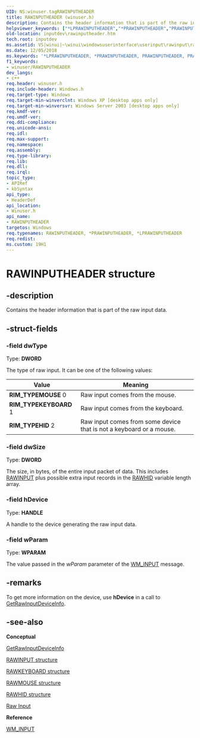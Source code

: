 ```yaml
---
UID: NS:winuser.tagRAWINPUTHEADER
title: RAWINPUTHEADER (winuser.h)
description: Contains the header information that is part of the raw input data.
helpviewer_keywords: ["*LPRAWINPUTHEADER","*PRAWINPUTHEADER","PRAWINPUTHEADER","PRAWINPUTHEADER structure pointer [Keyboard and Mouse Input]","RAWINPUTHEADER","RAWINPUTHEADER structure [Keyboard and Mouse Input]","RIM_TYPEHID","RIM_TYPEKEYBOARD","RIM_TYPEMOUSE","_win32_RAWINPUTHEADER_str","_win32_rawinputheader_str_cpp","inputdev.rawinputheader","winui._win32_rawinputheader_str","winuser/PRAWINPUTHEADER","winuser/RAWINPUTHEADER"]
old-location: inputdev\rawinputheader.htm
tech.root: inputdev
ms.assetid: VS|winui|~\winui\windowsuserinterface\userinput\rawinput\rawinputreference\rawinputstructures\rawinputheader.htm
ms.date: 12/05/2018
ms.keywords: '*LPRAWINPUTHEADER, *PRAWINPUTHEADER, PRAWINPUTHEADER, PRAWINPUTHEADER structure pointer [Keyboard and Mouse Input], RAWINPUTHEADER, RAWINPUTHEADER structure [Keyboard and Mouse Input], RIM_TYPEHID, RIM_TYPEKEYBOARD, RIM_TYPEMOUSE, _win32_RAWINPUTHEADER_str, _win32_rawinputheader_str_cpp, inputdev.rawinputheader, winui._win32_rawinputheader_str, winuser/PRAWINPUTHEADER, winuser/RAWINPUTHEADER'
f1_keywords:
- winuser/RAWINPUTHEADER
dev_langs:
- c++
req.header: winuser.h
req.include-header: Windows.h
req.target-type: Windows
req.target-min-winverclnt: Windows XP [desktop apps only]
req.target-min-winversvr: Windows Server 2003 [desktop apps only]
req.kmdf-ver: 
req.umdf-ver: 
req.ddi-compliance: 
req.unicode-ansi: 
req.idl: 
req.max-support: 
req.namespace: 
req.assembly: 
req.type-library: 
req.lib: 
req.dll: 
req.irql: 
topic_type:
- APIRef
- kbSyntax
api_type:
- HeaderDef
api_location:
- Winuser.h
api_name:
- RAWINPUTHEADER
targetos: Windows
req.typenames: RAWINPUTHEADER, *PRAWINPUTHEADER, *LPRAWINPUTHEADER
req.redist: 
ms.custom: 19H1
---
```


# RAWINPUTHEADER structure

## -description

Contains the header information that is part of the raw input data. 

## -struct-fields

### -field dwType

Type: <b>DWORD</b>

The type of raw input. It can be one of the following values:

| Value                   | Meaning                                                             |
|-------------------------|---------------------------------------------------------------------|
| **RIM\_TYPEMOUSE** 0    | Raw input comes from the mouse.                                     |
| **RIM\_TYPEKEYBOARD** 1 | Raw input comes from the keyboard.                                  |
| **RIM\_TYPEHID** 2      | Raw input comes from some device that is not a keyboard or a mouse. |

### -field dwSize

Type: <b>DWORD</b>

The size, in bytes, of the entire input packet of data. This includes [RAWINPUT](ns-winuser-rawinput.md) plus possible extra input records in the [RAWHID](ns-winuser-rawhid.md) variable length array. 

### -field hDevice

Type: <b>HANDLE</b>

A handle to the device generating the raw input data. 

### -field wParam

Type: <b>WPARAM</b>

The value passed in the <i>wParam</i> parameter of the [WM_INPUT](https://docs.microsoft.com/windows/win32/inputdev/wm-input) message. 

## -remarks

To get more information on the device, use <b>hDevice</b> in a call to [GetRawInputDeviceInfo](nf-winuser-getrawinputdeviceinfoa.md).

## -see-also

<b>Conceptual</b>

[GetRawInputDeviceInfo](nf-winuser-getrawinputdeviceinfoa.md)

[RAWINPUT structure](ns-winuser-rawinput.md)

[RAWKEYBOARD structure](ns-winuser-rawkeyboard.md)

[RAWMOUSE structure](ns-winuser-rawmouse.md)

[RAWHID structure](ns-winuser-rawhid.md)

[Raw Input](https://docs.microsoft.com/windows/win32/inputdev/raw-input)

<b>Reference</b>

[WM_INPUT](https://docs.microsoft.com/windows/win32/inputdev/wm-input)
